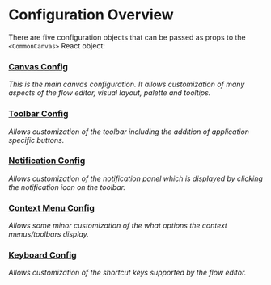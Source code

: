 # Configuration Overview

There are five configuration objects that can be passed as props to the `<CommonCanvas>`
React object:

### [Canvas Config](03.02.01-canvas-config.md)
_This is the main canvas configuration. It allows customization of many aspects of the flow editor, visual layout, palette and tooltips._

### [Toolbar Config](03.02.02-toolbar-config.md)
_Allows customization of the toolbar including the addition of application specific buttons._

### [Notification Config](03.02.03-notification-config.md)
_Allows customization of the notification panel which is displayed by clicking the notification icon on the toolbar._

### [Context Menu Config](03.02.04-context-menu-config.md)
_Allows some minor customization of the what options the context menus/toolbars display._

### [Keyboard Config](03.02.05-keyboard-config.md)
_Allows customization of the shortcut keys supported by the flow editor._
